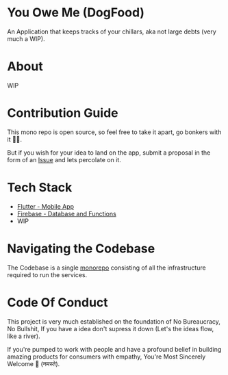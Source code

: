 # You Owe Me (DogFood)

An Application that keeps tracks of your chillars,
aka not large debts (very much a WIP).

# About 
WIP


# Contribution Guide
This mono repo is open source, so feel free to take it apart, go bonkers
with it 🐱‍🏍.


But if you wish for your idea to land on the app, submit a proposal in the form of
an [Issue](https://github.com/preetjdp/YouOweMe/issues/new?assignees=&labels=New+Idea&template=feature_request.md&title=%5BNEW+IDEA%5D)
and lets percolate on it.

# Tech Stack
* [Flutter - Mobile App](https://flutter.dev/ "Flutter's Website")
* [Firebase - Database and Functions](https://firebase.com/)
* WIP

# Navigating the Codebase
The Codebase is a single
[monorepo](https://www.atlassian.com/git/tutorials/monorepos "What Are MonoRepo's")
consisting of all the infrastructure required to run the services.

# Code Of Conduct
This project is very much established on the foundation of No Bureaucracy,
No Bullshit, If you have a idea don't supress it down (Let's the ideas flow, like a river).

If you're pumped to work with people and have a profound belief
in building amazing products for consumers with empathy, 
You're Most Sincerely Welcome 🙏 (नमस्ते).
